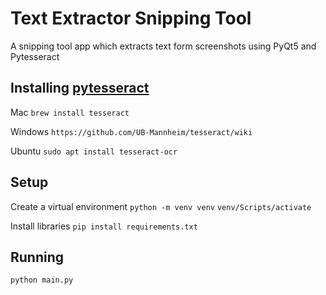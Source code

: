 # Text Extractor Snipping Tool
A snipping tool app which extracts text form screenshots using PyQt5 and Pytesseract

## Installing [pytesseract](https://pyimagesearch.com/2021/08/16/installing-tesseract-pytesseract-and-python-ocr-packages-on-your-system/)

Mac 
`brew install tesseract`

Windows 
`https://github.com/UB-Mannheim/tesseract/wiki`

Ubuntu
`sudo apt install tesseract-ocr`

## Setup

Create a virtual environment
`python -m venv venv`
`venv/Scripts/activate`

Install libraries
`pip install requirements.txt `

## Running
`python main.py`

